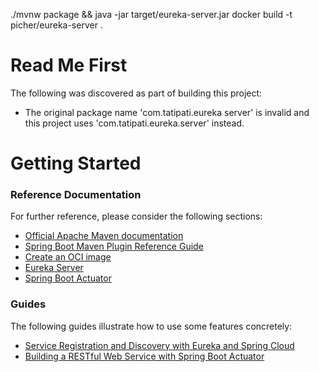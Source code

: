 ./mvnw package && java -jar target/eureka-server.jar
docker build -t  picher/eureka-server .


# Read Me First
The following was discovered as part of building this project:

* The original package name 'com.tatipati.eureka server' is invalid and this project uses 'com.tatipati.eureka.server' instead.

# Getting Started

### Reference Documentation
For further reference, please consider the following sections:

* [Official Apache Maven documentation](https://maven.apache.org/guides/index.html)
* [Spring Boot Maven Plugin Reference Guide](https://docs.spring.io/spring-boot/docs/2.6.0/maven-plugin/reference/html/)
* [Create an OCI image](https://docs.spring.io/spring-boot/docs/2.6.0/maven-plugin/reference/html/#build-image)
* [Eureka Server](https://docs.spring.io/spring-cloud-netflix/docs/current/reference/html/#spring-cloud-eureka-server)
* [Spring Boot Actuator](https://docs.spring.io/spring-boot/docs/2.6.0/reference/htmlsingle/#production-ready)

### Guides
The following guides illustrate how to use some features concretely:

* [Service Registration and Discovery with Eureka and Spring Cloud](https://spring.io/guides/gs/service-registration-and-discovery/)
* [Building a RESTful Web Service with Spring Boot Actuator](https://spring.io/guides/gs/actuator-service/)

